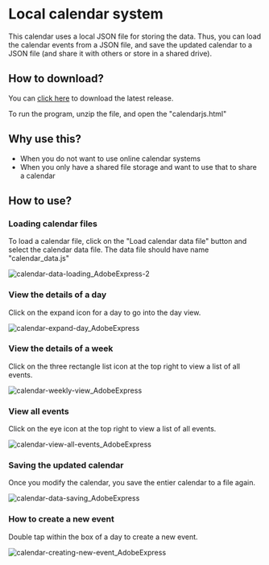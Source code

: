 # Local calendar system

This calendar uses a local JSON file for storing the data. Thus, you can load the calendar events from a JSON file, and save the updated calendar to a JSON file (and share it with others or store in a shared drive).

## How to download?

You can [click here](https://github.com/mszpro/FileBasedCalendar/archive/refs/tags/1.0.0.zip) to download the latest release.

To run the program, unzip the file, and open the "calendarjs.html"

## Why use this?

- When you do not want to use online calendar systems
- When you only have a shared file storage and want to use that to share a calendar

## How to use?

### Loading calendar files

To load a calendar file, click on the "Load calendar data file" button and select the calendar data file.
The data file should have name "calendar_data.js"

![calendar-data-loading_AdobeExpress-2](https://user-images.githubusercontent.com/68307970/215998471-4bfbb6cb-c7c6-43d9-bf2b-5655337f1505.gif)

### View the details of a day

Click on the expand icon for a day to go into the day view.

![calendar-expand-day_AdobeExpress](https://user-images.githubusercontent.com/68307970/215998865-8047c1ae-89a6-4a6d-a608-aa3fa3b0fd88.gif)

### View the details of a week

Click on the three rectangle list icon at the top right to view a list of all events.

![calendar-weekly-view_AdobeExpress](https://user-images.githubusercontent.com/68307970/215998919-01963d0e-e56d-4553-b0c1-46e36c53cefa.gif)

### View all events

Click on the eye icon at the top right to view a list of all events.

![calendar-view-all-events_AdobeExpress](https://user-images.githubusercontent.com/68307970/215998948-e8775a34-7eac-49b9-8f44-41c7123f0050.gif)

### Saving the updated calendar

Once you modify the calendar, you save the entier calendar to a file again.

![calendar-data-saving_AdobeExpress](https://user-images.githubusercontent.com/68307970/215999011-b32974a0-b847-47c9-a89c-14af4a120fdd.gif)

### How to create a new event

Double tap within the box of a day to create a new event.

![calendar-creating-new-event_AdobeExpress](https://user-images.githubusercontent.com/68307970/215999054-2593135f-72c9-468e-9622-8a13cc74a0e6.gif)
